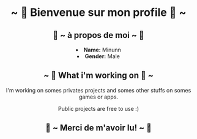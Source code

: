 <h1 align="center">~ 💖 Bienvenue sur mon profile 💖 ~</h1>
<h2 align="center"> 🦊 ~ à propos de moi ~ 🦊 </h2>
<li align="center">
<b>Name:</b> Minunn</li>
<li align="center">
<b>Gender:</b> Male</li>
<h2 align="center">~ 📇 What i'm working on 📇 ~</h2>
<p align="center">I'm working on somes privates projects and somes other stuffs on somes games or apps.</p>
<p align="center">Public projects are free to use :)</p>
<div>
<h2 align="center">💖 ~ Merci de m'avoir lu! ~ 💖</h2>
</div>
